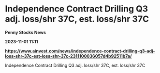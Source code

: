 # Independence Contract Drilling Q3 adj. loss/shr 37C, est. loss/shr 37C
**Penny Stocks News**

**2023-11-01 11:11**

**https://www.ainvest.com/news/independence-contract-drilling-q3-adj-loss-shr-37c-est-loss-shr-37c-2311100036057d4b92511b7a/**

Independence Contract Drilling Q3 adj. loss/shr 37C, est. loss/shr 37C